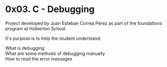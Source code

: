 # 0x03. C - Debugging

Project developed by Juan Esteban Correa Pérez as part of the foundations program at Holberton School.

It's purpose is to help the student understand:

What is debugging  
What are some methods of debugging manually  
How to read the error messages  
